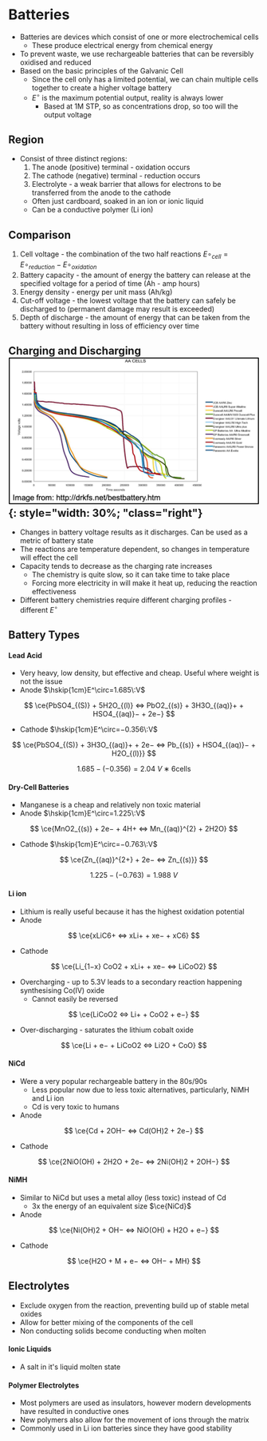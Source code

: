 # Batteries

* Batteries are devices which consist of one or more electrochemical cells
  * These produce electrical energy from chemical energy
* To prevent waste, we use rechargeable batteries that can be reversibly oxidised and reduced
* Based on the basic principles of the Galvanic Cell
  * Since the cell only has a limited potential, we can chain multiple cells together to create a higher voltage battery
  * $E^\circ$  is the maximum potential output, reality is always lower
    * Based at 1M STP, so as concentrations drop, so too will the output voltage

## Region

* Consist of three distinct regions:
  1. The anode (positive) terminal - oxidation occurs
  2. The cathode (negative) terminal - reduction occurs
  3. Electrolyte - a weak barrier that allows for electrons to be transferred from the anode to the cathode
    * Often just cardboard, soaked in an ion or ionic liquid
    * Can be a conductive polymer (Li ion)

## Comparison

1. Cell voltage - the combination of the two half reactions $E\circ_{cell}=E\circ_{reduction}−E\circ_{oxidation}$
2. Battery capacity - the amount of energy the battery can release at the specified voltage for a period of time (Ah - amp hours)
3. Energy density - energy per unit mass (Ah/kg)
4. Cut-off voltage - the lowest voltage that the battery can safely be discharged to (permanent damage may result is exceeded)
5. Depth of discharge - the amount of energy that can be taken from the battery without resulting in loss of efficiency over time

## Charging and Discharging ![!image](9.1.png){: style="width: 30%; "class="right"}

* Changes in battery voltage results as it discharges. Can be used as a metric of battery state
* The reactions are temperature dependent, so changes in temperature will effect the cell
* Capacity tends to decrease as the charging rate increases
  * The chemistry is quite slow, so it can take time to take place
  * Forcing more electricity in will make it heat up, reducing the reaction effectiveness
* Different battery chemistries require different charging profiles - different $E^\circ$

## Battery Types

#### Lead Acid

* Very heavy, low density, but effective and cheap. Useful where weight is not the issue
* Anode $\hskip{1cm}E^\circ=1.685\:V$

$$
\ce{PbSO4_{(S)} + 5H2O_{(l)} <=> PbO2_{(s)} + 3H3O_{(aq)}+ + HSO4_{(aq)}− + 2e−}
$$

* Cathode $\hskip{1cm}E^\circ=−0.356\:V$

$$
\ce{PbSO4_{(S)} + 3H3O_{(aq)}+ + 2e− <=> Pb_{(s)} + HSO4_{(aq)}− + H2O_{(l)}}
$$

$$
1.685−(−0.356)=2.04\:V∗6 \text{cells}
$$

#### Dry-Cell Batteries

* Manganese is a cheap and relatively non toxic material
* Anode $\hskip{1cm}E^\circ=1.225\:V$


$$
\ce{MnO2_{(s)} + 2e− + 4H+ <=> Mn_{(aq)}^{2} + 2H2O}
$$

* Cathode $\hskip{1cm}E^\circ=−0.763\:V$


$$
\ce{Zn_{(aq)}^{2+} + 2e− <=> Zn_{(s)}}
$$

$$
1.225−(−0.763)=1.988\:V
$$

#### Li ion

* Lithium is really useful because it has the highest oxidation potential
* Anode

$$
\ce{xLiC6+ <=> xLi+ + xe− + xC6}
$$

* Cathode

$$
\ce{Li_{1−x} CoO2 + xLi+ + xe− <=> LiCoO2}
$$

* Overcharging - up to 5.3V leads to a secondary reaction happening synthesising Co(IV) oxide
  * Cannot easily be reversed


$$
\ce{LiCoO2 <=> Li+ + CoO2 + e−}
$$

* Over-discharging - saturates the lithium cobalt oxide


$$
\ce{Li + e− + LiCoO2 <=> Li2O + CoO}
$$

#### NiCd

* Were a very popular rechargeable battery in the 80s/90s
  * Less popular now due to less toxic alternatives, particularly, NiMH and Li ion 
  * Cd is very toxic to humans
* Anode


$$
\ce{Cd + 2OH− <=> Cd(OH)2 + 2e−}
$$

* Cathode


$$
\ce{2NiO(OH) + 2H2O + 2e− <=> 2Ni(OH)2 + 2OH−}
$$

#### NiMH

* Similar to NiCd but uses a metal alloy (less toxic) instead of Cd
  * 3x the energy of an equivalent size $\ce{NiCd}$
* Anode


$$
\ce{Ni(OH)2 + OH− <=> NiO(OH) + H2O + e−}
$$

* Cathode


$$
\ce{H2O + M + e− <=> OH− + MH}
$$


## Electrolytes

* Exclude oxygen from the reaction, preventing build up of stable metal oxides
* Allow for better mixing of the components of the cell
* Non conducting solids become conducting when molten

#### Ionic Liquids
* A salt in it's liquid molten state

#### Polymer Electrolytes

* Most polymers are used as insulators, however modern developments have resulted in conductive ones
* New polymers also allow for the movement of ions through the matrix
* Commonly used in Li ion batteries since they have good stability

